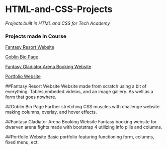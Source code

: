 # HTML-and-CSS-Projects
*Projects built in HTML and CSS for Tech Academy*

### Projects made in Course

[Fantasy Resort Website](https://github.com/WMorf/HTML-and-CSS-Projects/tree/main/One-Page%20Website)

[Goblin Bio Page](https://github.com/WMorf/HTML-and-CSS-Projects/tree/main/Challenges)

[Fantasy Gladiator Arena Booking Website](https://github.com/WMorf/HTML-and-CSS-Projects/tree/main/bootstrap4_project)

[Portfolio Website](https://github.com/WMorf/HTML-and-CSS-Projects/tree/main/Portfolio)

##Fantasy Resort Website
Website made from scratch using a bit of everything. Tables,embeded videios, and an image gallery. As well as a form that goes nowhere.


##Goblin Bio Page
Further stretching CSS muscles with challenge website making columns, overlay, and hover effects.


##Fantasy Gladiator Arena Booking Website
Fantasy booking website for dwarven arena fights made with bootstrap 4 utilizing info pills and columns.

##Portfolio Website
Basic portfolio featuring functioning form, columns, fixed menu, ect.
